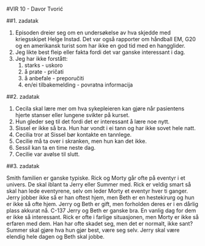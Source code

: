 #VIR 10 - Davor Tvorić

##1. zadatak

1. Episoden dreier seg om en undersøkelse av hva skjedde med kriegsskipet Helge Instad. Det var også rapporter om håndball EM, G20 og en amerikansk turist som har ikke en god tid med en hangglider.
2. Jeg likte best fleip eller fakta fordi det var ganske interessant i dag.
3. Jeg har ikke forstått:
    1. starks - uskoro
    2. å prate - pričati
    3. å anbefale - preporučiti
    4. en/ei tilbakemelding - povratna informacija
 
 ##2. zadatak

1. Cecila skal lære mer om hva sykepleieren kan gjøre når pasientens hjerte stanser eller lungene svikter på kurset.
2. Hun gleder seg til det fordi det er interessant å lære noe nytt.
3. Sissel er ikke så bra. Hun har vondt i ei tann og har ikke sovet hele natt.
4. Cecilia tror at Sissel bør kontakte en tannlege.
5. Cecilie må ta over i skranken, men hun kan det ikke.
6. Sessil kan ta en time neste dag.
7. Cecilie var avølse til slutt.

##3. zadatak

Smith familien er ganske typiske. Rick og Morty går ofte på eventyr i et univers. De skal iblant ta Jerry eller Summer med. Rick er veldig smart så skal han lede eventyrene, selv om leder Morty et eventyr hver ti ganger. Jerry jobber ikke så er han oftest hjem, men Beth er en hestekirurg og hun er ikke så ofte hjem. Jerry og Beth er gift, men forholden deres er i en dårlig plass akkurat nå. C-137 Jerry og Beth er ganske bra.
En vanlig dag for dem er ikke så interessant. Rick er ofte i farlige situasjonen, men Morty er ikke så erfaren med dem. Han har ofte skadet seg, men det er normalt, ikke sant? Summer skal gjøre hva hun gjør best, være seg selv. Jerry skal være elendig hele dagen og Beth skal jobbe.